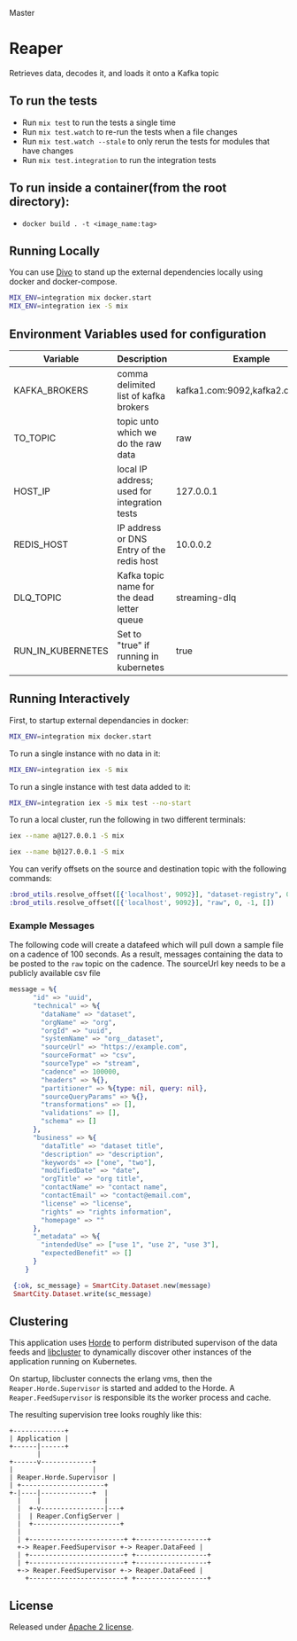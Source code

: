 Master

# Reaper

Retrieves data, decodes it, and loads it onto a Kafka topic

## To run the tests

  * Run `mix test` to run the tests a single time
  * Run `mix test.watch` to re-run the tests when a file changes
  * Run `mix test.watch --stale` to only rerun the tests for modules that have changes
  * Run `mix test.integration` to run the integration tests

## To run inside a container(from the root directory):
  * `docker build . -t <image_name:tag>`

## Running Locally

You can use [Divo](https://hexdocs.pm/divo/) to stand up the external dependencies locally using docker and docker-compose.

```bash
MIX_ENV=integration mix docker.start
MIX_ENV=integration iex -S mix
```

## Environment Variables used for configuration

| Variable | Description | Example |
| -------- | ----------- | ------- |
| KAFKA_BROKERS | comma delimited list of kafka brokers | kafka1.com:9092,kafka2.com:9092 |
| TO_TOPIC | topic unto which we do the raw data | raw |
| HOST_IP | local IP address; used for integration tests | 127.0.0.1 |
| REDIS_HOST | IP address or DNS Entry of the redis host | 10.0.0.2 |
| DLQ_TOPIC | Kafka topic name for the dead letter queue | streaming-dlq |
| RUN_IN_KUBERNETES | Set to "true" if running in kubernetes | true |


## Running Interactively

First, to startup external dependancies in docker:
```bash
MIX_ENV=integration mix docker.start
```

To run a single instance with no data in it:

```bash
MIX_ENV=integration iex -S mix
```

To run a single instance with test data added to it:

```bash
MIX_ENV=integration iex -S mix test --no-start
```

To run a local cluster, run the following in two different terminals:

```bash
iex --name a@127.0.0.1 -S mix
```

```bash
iex --name b@127.0.0.1 -S mix
```

You can verify offsets on the source and destination topic with the following commands:

```elixir
:brod_utils.resolve_offset([{'localhost', 9092}], "dataset-registry", 0, -1, [])
:brod_utils.resolve_offset([{'localhost', 9092}], "raw", 0, -1, [])
```

### Example Messages

The following code will create a datafeed which will pull down a sample file on a cadence of 100 seconds. As a result, messages containing the data to be posted to the `raw` topic on the cadence.  The sourceUrl key needs to be a publicly available csv file
```elixir
message = %{
      "id" => "uuid",
      "technical" => %{
        "dataName" => "dataset",
        "orgName" => "org",
        "orgId" => "uuid",
        "systemName" => "org__dataset",
        "sourceUrl" => "https://example.com",
        "sourceFormat" => "csv",
        "sourceType" => "stream",
        "cadence" => 100000,
        "headers" => %{},
        "partitioner" => %{type: nil, query: nil},
        "sourceQueryParams" => %{},
        "transformations" => [],
        "validations" => [],
        "schema" => []
      },
      "business" => %{
        "dataTitle" => "dataset title",
        "description" => "description",
        "keywords" => ["one", "two"],
        "modifiedDate" => "date",
        "orgTitle" => "org title",
        "contactName" => "contact name",
        "contactEmail" => "contact@email.com",
        "license" => "license",
        "rights" => "rights information",
        "homepage" => ""
      },
      "_metadata" => %{
        "intendedUse" => ["use 1", "use 2", "use 3"],
        "expectedBenefit" => []
      }
    }

 {:ok, sc_message} = SmartCity.Dataset.new(message)
 SmartCity.Dataset.write(sc_message)
```

## Clustering

This application uses [Horde](https://hexdocs.pm/horde/api-reference.html) to perform distributed supervison of the data feeds and [libcluster](https://hexdocs.pm/libcluster/readme.html) to dynamically discover other instances of the application running on Kubernetes.

On startup, libcluster connects the erlang vms, then the `Reaper.Horde.Supervisor` is started and added to the Horde. A `Reaper.FeedSupervisor` is responsible its the worker process and cache.

The resulting supervision tree looks roughly like this:
```
+-------------+
| Application |
+------|------+
       |
+------v-------------+
|                    |
| Reaper.Horde.Supervisor |
| +---------------------+
+-|----|-------------+  |
  |    |                |
  |  +-v----------------|---+
  |  | Reaper.ConfigServer |
  |  +----------------------+
  |
  | +------------------------+ +------------------+
  +-> Reaper.FeedSupervisor +-> Reaper.DataFeed |
  | +------------------------+ +------------------+
  | +------------------------+ +------------------+
  +-> Reaper.FeedSupervisor +-> Reaper.DataFeed |
    +------------------------+ +------------------+
```

## License

Released under [Apache 2 license](https://github.com/smartcitiesdata/reaper/blob/master/LICENSE).
